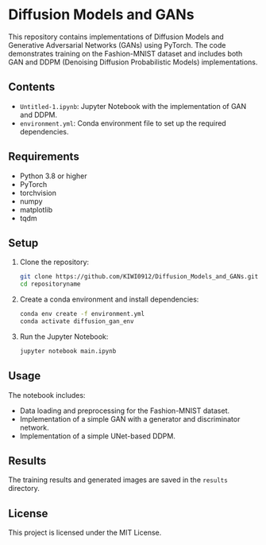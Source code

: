 # Diffusion Models and GANs

This repository contains implementations of Diffusion Models and Generative Adversarial Networks (GANs) using PyTorch. The code demonstrates training on the Fashion-MNIST dataset and includes both GAN and DDPM (Denoising Diffusion Probabilistic Models) implementations.

## Contents

- `Untitled-1.ipynb`: Jupyter Notebook with the implementation of GAN and DDPM.
- `environment.yml`: Conda environment file to set up the required dependencies.

## Requirements

- Python 3.8 or higher
- PyTorch
- torchvision
- numpy
- matplotlib
- tqdm

## Setup

1. Clone the repository:
   ```bash
   git clone https://github.com/KIWI0912/Diffusion_Models_and_GANs.git
   cd repositoryname
   ```

2. Create a conda environment and install dependencies:
   ```bash
   conda env create -f environment.yml
   conda activate diffusion_gan_env
   ```

3. Run the Jupyter Notebook:
   ```bash
   jupyter notebook main.ipynb
   ```

## Usage

The notebook includes:
- Data loading and preprocessing for the Fashion-MNIST dataset.
- Implementation of a simple GAN with a generator and discriminator network.
- Implementation of a simple UNet-based DDPM.

## Results

The training results and generated images are saved in the `results` directory.

## License

This project is licensed under the MIT License.
